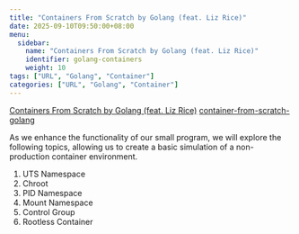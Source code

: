```yaml
---
title: "Containers From Scratch by Golang (feat. Liz Rice)"
date: 2025-09-10T09:50:00+08:00
menu:
  sidebar:
    name: "Containers From Scratch by Golang (feat. Liz Rice)"
    identifier: golang-containers
    weight: 10
tags: ["URL", "Golang", "Container"]
categories: ["URL", "Golang", "Container"]
---
```


[Containers From Scratch by Golang (feat. Liz Rice)](https://baconyao.notion.site/Containers-From-Scratch-by-Golang-feat-Liz-Rice-2638a3a7d9d48053ae1dce0763fb52e8)
[container-from-scratch-golang](https://github.com/baconYao/container-from-scratch-golang)

As we enhance the functionality of our small program, we will explore the following topics, allowing us to create a basic simulation of a non-production container environment.

1. UTS Namespace
2. Chroot
3. PID Namespace
4. Mount Namespace
5. Control Group
6. Rootless Container